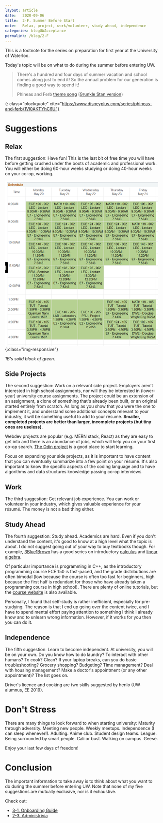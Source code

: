 ```yaml
---
layout: article
date:   2020-09-06
title:  2-F. Summer Before Start
note:   Relax, project, work/volunteer, study ahead, independence
categories: blogUWAcceptance
permalink: /blog/2-F
---
```

This is a footnote for the series on preparation for first year at the University of Waterloo.

Today's topic will be on what to do during the summer before entering UW.

> There's a hundred and four days of summer vacation and school comes along just to end it! So the annual problem for our generation is finding a good way to spend it!
> <footer class="blockquote-footer">Phineas and Ferb <a href="https://www.youtube.com/watch?v=NkQrKxTFARM">theme song</a> (<a href="https://www.youtube.com/watch?v=k6_uybRbvZw">Grunkle Stan version</a>)</footer>
{: class="blockquote" cite="https://www.disneyplus.com/series/phineas-and-ferb/1Vl0AKTYhC6U"}

# Suggestions

## Relax

The first suggestion: Have fun! This is the last bit of free time you will have before getting crushed under the boots of academic and professional work. You will either be doing 60-hour weeks studying or doing 40-hour weeks on your co-op, working.

![1B Schedule](/images/Schedule_1B.png){:class="img-responsive"}

*1B's solid block of green*.

## Side Projects

The second suggestion: Work on a relevant side project. Employers aren't interested in high school assignments, nor will they be interested in (lower-year) university course assignments. The project could be an extension of an assignment, a clone of something that's already been built, or an original started entirely from scratch. As long as you show that you were the one to implement it, and understand some additional concepts relevant to your industry, it will be something useful to add to your r&eacute;sum&eacute;. **Smaller, completed projects are better than larger, incomplete projects (but tiny ones are useless)**.

Webdev projects are popular (e.g. MERN stack, React) as they are easy to get into and there is an abundance of jobs, which will help you on your first co-op search. [The Odin project](https://www.theodinproject.com/) is a good place to start learning.

Focus on expanding your side projects, as it is important to have content that you can eventually summarize into a few point on your r&eacute;sum&eacute;. It's also important to know the specific aspects of the coding language and to have algorithms and data structures knowledge passing co-op interviews.

## Work

The third suggestion: Get relevant job experience. You can work or volunteer in your industry, which gives valuable experience for your r&eacute;sum&eacute;. The money is not a bad thing either.

## Study Ahead

The fourth suggestion: Study ahead. Academics are hard. Even if you don't understand the content, it's good to know at a high level what the topic is about. I do not suggest going out of your way to buy textbooks though. For example, [3Blue1Brown](https://www.youtube.com/channel/UCYO_jab_esuFRV4b17AJtAw) has a good series on introductory [calculus](https://www.youtube.com/playlist?list=PLZHQObOWTQDMsr9K-rj53DwVRMYO3t5Yr) and [linear algebra](https://www.youtube.com/playlist?list=PLZHQObOWTQDPD3MizzM2xVFitgF8hE_ab).

Of particular importance is programming in C++, as the introductory programming course ECE 150 is fast-paced, and the grade distributions are often bimodal (low because the course is often too fast for beginners, high because the first half is redundant for those who have already taken a programming course in high school). There are plenty of online tutorials, but the [course website](https://ece.uwaterloo.ca/~ece150/) is also available.

Personally, I found that self-study is rather inefficient, especially for pre-studying. The reason is that I end up going over the content twice, and I have to spend mental effort paying attention to something I think I already know and to unlearn wrong information. However, if it works for you then you can do it.

## Independence

The fifth suggestion: Learn to become independent. At university, you will be on your own. Do you know how to do laundry? To interact with other humans? To cook? Clean? If your laptop breaks, can you do basic troubleshooting? Grocery shopping? Budgeting? Time management? Deal with housing management? Make a doctor's appointment (or any other appointment)? The list goes on.

Driver's licence and cooking are two skills suggested by henlo (UW alumnus, EE 2019).

# Don't Stress

There are many things to look forward to when starting university: Maturity through adversity. Meeting new people. Weekly meetups. Independence (I can sleep whenever!). Adulting. Anime club. Student design teams. League. Being surrounded by smart people. Cali or bust. Walking on campus. Geese.

Enjoy your last few days of freedom!

# Conclusion

The important information to take away is to think about what you want to do during the summer before entering UW. Note that none of my five suggestions are mutually exclusive, nor is it exhaustive.

Check out:

* [3-1. Onboarding Guide](/blog/3-1)
* [2-3. Administrivia](/blog/2-3)
